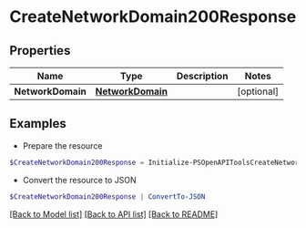 # CreateNetworkDomain200Response
## Properties

Name | Type | Description | Notes
------------ | ------------- | ------------- | -------------
**NetworkDomain** | [**NetworkDomain**](NetworkDomain.md) |  | [optional] 

## Examples

- Prepare the resource
```powershell
$CreateNetworkDomain200Response = Initialize-PSOpenAPIToolsCreateNetworkDomain200Response  -NetworkDomain null
```

- Convert the resource to JSON
```powershell
$CreateNetworkDomain200Response | ConvertTo-JSON
```

[[Back to Model list]](../README.md#documentation-for-models) [[Back to API list]](../README.md#documentation-for-api-endpoints) [[Back to README]](../README.md)

